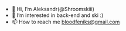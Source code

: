 - 👋 Hi, I’m Aleksandr(@Shroomskiii) 
- 👀 I’m interested in back-end and ski :) 
- 📫 How to reach me bloodfeniks@gmail.com
